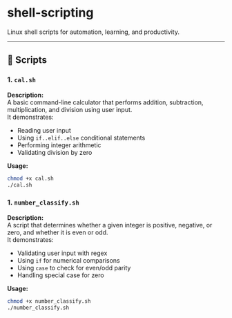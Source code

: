 # shell-scripting
Linux shell scripts for automation, learning, and productivity.


---

## 📜 Scripts

### 1. `cal.sh`
**Description:**  
A basic command-line calculator that performs addition, subtraction, multiplication, and division using user input.  
It demonstrates:
- Reading user input
- Using `if..elif..else` conditional statements
- Performing integer arithmetic
- Validating division by zero

**Usage:**
```bash
chmod +x cal.sh
./cal.sh 
```


### 1. `number_classify.sh`
**Description:**  
A script that determines whether a given integer is positive, negative, or zero, and whether it is even or odd.  
It demonstrates:
- Validating user input with regex
- Using `if` for numerical comparisons
- Using `case` to check for even/odd parity
- Handling special case for zero

**Usage:**
```bash
chmod +x number_classify.sh
./number_classify.sh
```